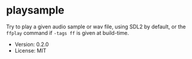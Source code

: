 # playsample

Try to play a given audio sample or wav file, using SDL2 by default, or the `ffplay` command if `-tags ff` is given at build-time.

* Version: 0.2.0
* License: MIT
